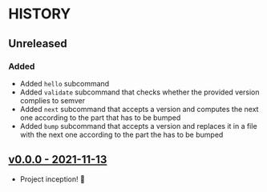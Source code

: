 # HISTORY

## Unreleased

### Added

- Added `hello` subcommand
- Added `validate` subcommand that checks whether the provided version complies to semver
- Added `next` subcommand that accepts a version and computes the next one according to the part that has to be bumped
- Added `bump` subcommand that accepts a version and replaces it in a file with the next one according to the part the has to be bumped

## [v0.0.0 - 2021-11-13](https://github.com/se7entyse7en/semver/compare/486f8cd34136f830e21c15ff179a74a251165fd9...v0.0.0)

- Project inception! :tada:
